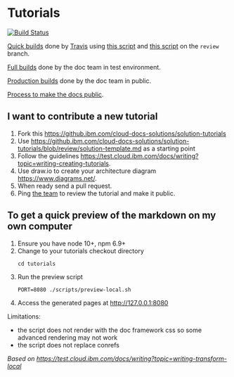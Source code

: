 <!-- markdownlint-disable -->
# Tutorials

[![Build Status](https://v3.travis.ibm.com/cloud-docs-solutions/solution-tutorials.svg?token=3zVsKWBpyuw2qWyZGMDS&branch=review)](https://v3.travis.ibm.com/cloud-docs-solutions/solution-tutorials)

[Quick builds](https://pages.github.ibm.com/cloud-docs-solutions/solution-tutorials/) done by [Travis](https://v3.travis.ibm.com/github/cloud-docs-solutions/solution-tutorials) using [this script](./scripts/preview-build.sh) and [this script](./scripts/preview-push.sh) on the `review` branch.

[Full builds](https://test.cloud.ibm.com/docs/solution-tutorials/index.html#tutorials) done by the doc team in test environment.

[Production builds](https://cloud.ibm.com/docs/solution-tutorials/index.html#tutorials) done by the doc team in public.

[Process to make the docs public](https://github.ibm.com/Bluemix/cloud-portfolio-solutions/tree/master/solutions#how-do-we-make-the-solutions-public).

## I want to contribute a new tutorial

1. Fork this https://github.ibm.com/cloud-docs-solutions/solution-tutorials
1. Use https://github.ibm.com/cloud-docs-solutions/solution-tutorials/blob/review/solution-template.md as a starting point
1. Follow the guidelines https://test.cloud.ibm.com/docs/writing?topic=writing-creating-tutorials.
1. Use draw.io to create your architecture diagram https://www.diagrams.net/.
1. When ready send a pull request.
1. Ping [the team](https://github.ibm.com/Bluemix/cloud-portfolio-solutions/wiki) to review the tutorial and make it public.

## To get a quick preview of the markdown on my own computer

1. Ensure you have node 10+, npm 6.9+
1. Change to your tutorials checkout directory
   ```
   cd tutorials
   ```
1. Run the preview script
   ```
   PORT=8080 ./scripts/preview-local.sh
   ```
1. Access the generated pages at http://127.0.0.1:8080

Limitations:
- the script does not render with the doc framework css so some advanced rendering may not work
- the script does not replace conrefs

_Based on https://test.cloud.ibm.com/docs/writing?topic=writing-transform-local_

